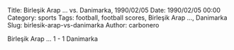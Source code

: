 Title: Birleşik Arap … vs. Danimarka, 1990/02/05
Date: 1990/02/05 00:00
Category: sports
Tags: football, football scores, Birleşik Arap …, Danimarka
Slug: birlesik-arap-vs-danimarka
Author: carbonero


Birleşik Arap … 1 - 1 Danimarka

